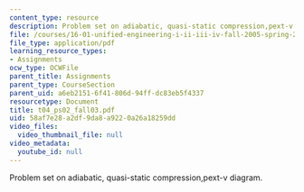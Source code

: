 ```yaml
---
content_type: resource
description: Problem set on adiabatic, quasi-static compression,pext-v diagram.
file: /courses/16-01-unified-engineering-i-ii-iii-iv-fall-2005-spring-2006/58af7e28a2df9da8a9220a26a18259dd_t04_ps02_fall03.pdf
file_type: application/pdf
learning_resource_types:
- Assignments
ocw_type: OCWFile
parent_title: Assignments
parent_type: CourseSection
parent_uid: a6eb2151-6f41-806d-94ff-dc83eb5f4337
resourcetype: Document
title: t04_ps02_fall03.pdf
uid: 58af7e28-a2df-9da8-a922-0a26a18259dd
video_files:
  video_thumbnail_file: null
video_metadata:
  youtube_id: null
---
```

Problem set on adiabatic, quasi-static compression,pext-v diagram.